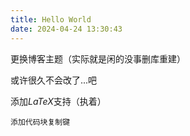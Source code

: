 ```yaml
---
title: Hello World
date: 2024-04-24 13:30:43
---
```


更换博客主题（实际就是闲的没事删库重建）

<!--more-->

或许很久不会改了...吧

添加$LaTeX$支持（执着）

```
添加代码块复制键
```
